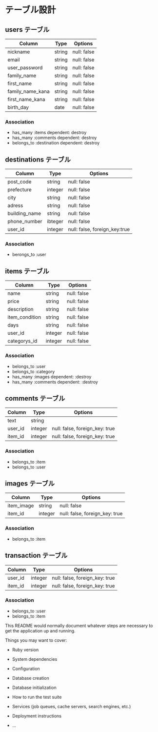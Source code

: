 # テーブル設計

## users テーブル

| Column           | Type   | Options     |
| ---------------- | ------ | ----------- |
| nickname         | string | null: false |
| email            | string | null: false |
| user_password    | string | null: false |
| family_name      | string | null: false |
| first_name       | string | null: false |
| family_name_kana | string | null: false |
| first_name_kana  | string | null: false |
| birth_day        | date   | null: false |

### Association

- has_many :items dependent: destroy
- has_many :comments dependent: destroy
- belongs_to :destination dependent: destroy


## destinations テーブル

| Column           | Type    | Options                       |
| ---------------- | ------- | ----------------------------- |
| post_code        | string  | null: false                   |
| prefecture       | integer | null: false                   | 
| city             | string  | null: false                   |
| adress           | string  | null: false                   |
| building_name    | string  | null: false                   |
| phone_number     | ibteger | null: false                   |
| user_id          | integer | null: false, foreign_key:true |

### Association

- berongs_to :user


## items テーブル

| Column         | Type    | Options     |
| -------------- | ------- | ----------- |
| name           | string  | null: false |
| price          | string  | null: false | 
| description    | string  | null: false |
| item_condition | string  | null: false |
| days           | string  | null: false |
| user_id        | integer | null: false |
| categorys_id   | integer | null: false |

### Association

- belongs_to :user 
- belongs_to :category 
- has_many :images dependent: :destroy
- has_many :comments dependent: :destroy


## comments テーブル

| Column  | Type    | Options                        |
| ------- | ------- | ------------------------------ |
| text    | string  |                                |
| user_id | integer | null: false, foreign_key: true |
| item_id | integer | null: false, foreign_key: true |

### Association

- belongs_to :item
- belongs_to :user

## images テーブル

| Column     | Type    | Options                        |
| ---------- | ------- | ------------------------------ |                   
| item_image | string  | null: false                    |
| item_id    | integer | null: false, foreign_key: true |

### Association

- belongs_to :item

## transaction テーブル

| Column  | Type    | Options                        |
| --------| ------- | ------------------------------ |                   
| user_id | integer | null: false, foreign_key: true |
| item_id | integer | null: false, foreign_key: true |

### Association

- belongs_to :user
- belongs_to :item




This README would normally document whatever steps are necessary to get the
application up and running.

Things you may want to cover:

* Ruby version

* System dependencies

* Configuration

* Database creation

* Database initialization

* How to run the test suite

* Services (job queues, cache servers, search engines, etc.)

* Deployment instructions

* ...
